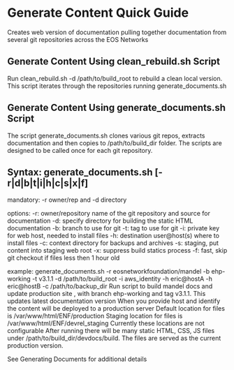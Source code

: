 # Generate Content Quick Guide
Creates web version of documentation pulling together documentation from several git repositories across the EOS Networks
## Generate Content Using clean_rebuild.sh Script
Run clean_rebuild.sh -d /path/to/build_root to rebuild a clean local version. This script iterates through the repositories running generate_documents.sh

## Generate Content Using generate_documents.sh Script
The script generate_documents.sh clones various git repos, extracts documentation and then copies to /path/to/build_dir folder. The scripts are designed to be called once for each git repository.

## Syntax: generate_documents.sh [-r|d|b|t|i|h|c|s|x|f]
mandatory: -r owner/rep and -d directory

options:
-r: owner/repository name of the git repository and source for documentation
-d: specify directory for building the static HTML documentation
-b: branch to use for git
-t: tag to use for git
-i: private key for web host, needed to install files
-h: destination user@host(s) where to install files
-c: context directory for backups and archives
-s: staging, put content into staging web root
-x: suppress build statics process
-f: fast, skip git checkout if files less then 1 hour old

example: generate_documents.sh -r eosnetworkfoundation/mandel -b ehp-working -t v3.1.1 -d /path/to/build_root -i aws_identity -h eric@hostA -h eric@hostB -c /path/to/backup_dir
Run script to build mandel docs and update production site , with branch ehp-working and tag v3.1.1. This updates latest documentation version
When you provide host and identify the content will be deployed to a production server
   Default location for files is /var/www/html/ENF/production
   Staging location for files is /var/www/html/ENF/devrel_staging
   Currently these locations are not configurable
After running there will be many static HTML, CSS, JS files under /path/to/build_dir/devdocs/build. The files are served as the current production version.

See Generating Documents for additional details